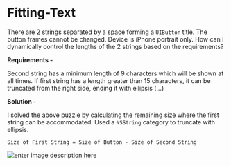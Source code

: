 Fitting-Text
=======

There are 2 strings separated by a space forming a `UIButton` title. The button frames cannot be changed. Device is iPhone portrait only. How can I dynamically control the lengths of the 2 strings based on the requirements? 

**Requirements -**

Second string has a minimum length of 9 characters which will be shown at all times. 
If first string has a length greater than 15 characters, it can be truncated from the right side, ending it with ellipsis (...) 


**Solution -**

I solved the above puzzle by calculating the remaining size where the first string can be accommodated. Used a `NSString` category to truncate with ellipsis. 

`Size of First String = Size of Button - Size of Second String`



![enter image description here][1]


  [1]: http://i.stack.imgur.com/Joq8r.png


  [1]: http://i.stack.imgur.com/DSkM2.png